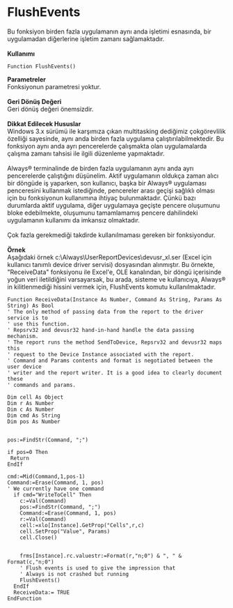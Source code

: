 # FlushEvents

Bu fonksiyon birden fazla uygulamanın aynı anda işletimi esnasında, bir uygulamadan diğerlerine işletim zamanı sağlamaktadır.\
\
**Kullanımı**

```
Function FlushEvents()
```

**Parametreler**\
Fonksiyonun parametresi yoktur.\
\
**Geri Dönüş Değeri**\
Geri dönüş değeri önemsizdir.\
\
**Dikkat Edilecek Hususlar**\
Windows 3.x sürümü ile karşımıza çıkan multitasking dediğimiz çokgörevlilik özelliği sayesinde, aynı anda birden fazla uygulama çalıştırılabilmektedir. Bu fonksiyon aynı anda ayrı pencerelerde çalışmakta olan uygulamalarda çalışma zamanı tahsisi ile ilgili düzenleme yapmaktadır.\
\
Always® terminalinde de birden fazla uygulamanın aynı anda ayrı pencerelerde çalıştığını düşünelim. Aktif uygulamanın oldukça zaman alıcı bir döngüde iş yaparken, son kullanıcı, başka bir Always® uygulaması penceresini kullanmak istediğinde, pencereler arası geçişi sağlıklı olması için bu fonksiyonun kullanımına ihtiyaç bulunmaktadır. Çünkü bazı durumlarda aktif uygulama, diğer uygulamaya geçişte pencere oluşumunu bloke edebilmekte, oluşumunu tamamlamamış pencere dahilindeki uygulamanın kullanımı da imkansız olmaktadır.\
\
Çok fazla gerekmediği takdirde kullanılmaması gereken bir fonksiyondur.\
\
**Örnek**\
Aşağıdaki örnek c:\Always\UserReportDevices\devusr\_xl.ser (Excel için kullanıcı tanımlı device driver servisi) dosyasından alınmıştır. Bu örnekte, "ReceiveData" fonksiyonu ile Excel'e, OLE kanalından, bir döngü içerisinde yoğun veri iletildiğini varsayarsak, bu arada, sisteme ve kullanıcıya, Always® in kilitlenmediği hissini vermek için, FlushEvents komutu kullanılmaktadır.

```
Function ReceiveData(Instance As Number, Command As String, Params As String) As Bool
' The only method of passing data from the report to the driver service is to 
' use this function.
' Repsrv32 and devusr32 hand-in-hand handle the data passing mechanism.
' The report runs the method SendToDevice, Repsrv32 and devusr32 maps this 
' request to the Device Instance associated with the report.
' Command and Params contents and format is negotiated between the user device
' writer and the report writer. It is a good idea to clearly document these 
' commands and params.

Dim cell As Object
Dim r As Number
Dim c As Number
Dim cmd As String
Dim pos As Number


pos:=FindStr(Command, ";")

if pos=0 Then
 Return
EndIf

cmd:=Mid(Command,1,pos-1)
Command:=Erase(Command, 1, pos)
' We currently have one command
  if cmd="WriteToCell" Then
    c:=Val(Command)
    pos:=FindStr(Command, ";")
    Command:=Erase(Command, 1, pos)
    r:=Val(Command)
    cell:=xlo[Instance].GetProp("Cells",r,c)
    cell.SetProp("Value", Params)
    cell.Close()
    

    frms[Instance].rc.valuestr:=Format(r,"n;0") & ", " & Format(c,"n;0")
    ' Flush events is used to give the impression that
    ' Always is not crashed but running
    FlushEvents()
  EndIf
  ReceiveData:= TRUE
EndFunction
```
